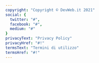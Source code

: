 ```yaml
---
copyright: "Copyright © DevWeb.it 2021"
social: {
  twitter: "#",
  facebook: "#",
  medium: "#"
}
privacyText: "Privacy Policy"
privacyHref: "#!"
termsText: "Termini di utilizzo"
termsHref: "#!"
---
```

